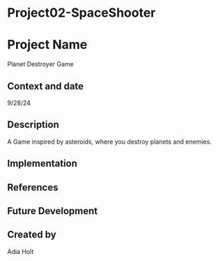 # Project02-SpaceShooter

# Project Name
Planet Destroyer Game
## Context and date
9/28/24 

## Description
A Game inspired by asteroids, where you destroy planets and enemies. 
## Implementation
## References
## Future Development
## Created by
Adia Holt
